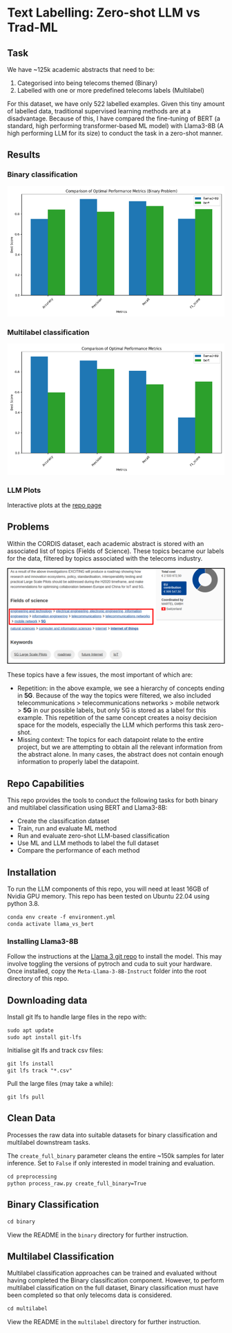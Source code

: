 # Text Labelling: Zero-shot LLM vs Trad-ML

## Task

We have \~125k academic abstracts that need to be:




1. Categorised into being telecoms themed (Binary)
2. Labelled with one or more predefined telecoms labels (Multilabel)


For this dataset, we have only 522 labelled examples. Given this tiny amount of labelled data, traditional supervised learning methods are at a disadvantage. Because of this, I have compared the fine-tuning of BERT (a standard, high performing transformer-based ML model) with Llama3-8B (A high performing LLM for its size) to conduct the task in a zero-shot manner.


## Results

### Binary classification

 ![](binary/results/comparison/binary_performance_comparison.png)



### Multilabel classification

 ![](multilabel/results/comparison/performance_comparison.png)

### LLM Plots

Interactive plots at the [repo page](https://hpfield.github.io/llama3-8B_vs_BERT__binary_and_multilabel_classification/)

## Problems
Within the CORDIS dataset, each academic abstract is stored with an associated list of topics (Fields of Science). These topics became our labels for the data, filtered by topics associated with the telecoms industry. 

![](images/cordis-topics.png)

These topics have a few issues, the most important of which are:
- Repetition: in the above example, we see a hierarchy of concepts ending in **5G**. Because of the way the topics were filtered, we also included telecommunications > telecommunications networks > mobile network  > **5G** in our possible labels, but only 5G is stored as a label for this example. This repetition of the same concept creates a noisy decision space for the models, especially the LLM which performs this task zero-shot.
- Missing context: The topics for each datapoint relate to the entire project, but we are attempting to obtain all the relevant information from the abstract alone. In many cases, the abstract does not contain enough information to properly label the datapoint.

## Repo Capabilities

This repo provides the tools to conduct the following tasks for both binary and multilabel classification using BERT and Llama3-8B:

* Create the classification dataset
* Train, run and evaluate ML method
* Run and evaluate zero-shot LLM-based classification
* Use ML and LLM methods to label the full dataset
* Compare the performance of each method

## Installation

To run the LLM components of this repo, you will need at least 16GB of Nvidia GPU memory. This repo has been tested on Ubuntu 22.04 using python 3.8.


```
conda env create -f environment.yml
conda activate llama_vs_bert
```


### Installing Llama3-8B

Follow the instructions at the [Llama 3 git repo](https://github.com/meta-llama/llama3) to install the model. This may involve toggling the versions of pytroch and cuda to suit your hardware. Once installed, copy the `Meta-Llama-3-8B-Instruct` folder into the root directory of this repo.

## Downloading data

Install git lfs to handle large files in the repo with:
```
sudo apt update
sudo apt install git-lfs
```

Initialise git lfs and track csv files:
```
git lfs install
git lfs track "*.csv"
```

Pull the large files (may take a while):
```
git lfs pull
```


## Clean Data

Processes the raw data into suitable datasets for binary classification and multilabel downstream tasks.

The `create_full_binary` parameter cleans the entire \~150k samples for later inference. Set to `False` if only interested in model training and evaluation.


```
cd preprocessing
python process_raw.py create_full_binary=True
```


## Binary Classification


```javascript
cd binary
```


View the README in the `binary` directory for further instruction.


## Multilabel Classification

Multilabel classification approaches can be trained and evaluated without having completed the Binary classification component. However, to perform multilabel classification on the full dataset, Binary classification must have been completed so that only telecoms data is considered.


```javascript
cd multilabel
```

View the README in the `multilabel` directory for further instruction.